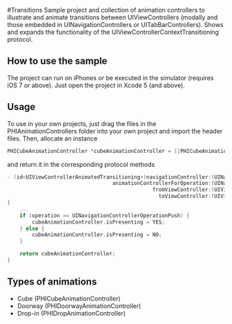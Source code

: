 #Transitions
Sample project and collection of animation controllers to illustrate and animate transitions between UIViewControllers (modally and those embedded in UINavigationControllers or UITabBarControllers). Shows and expands the functionality of the UIViewControllerContextTransitioning protocol.

## How to use the sample

The project can run on iPhones or be executed in the simulator (requires iOS 7 or above). Just open the project in Xcode 5 (and above).

## Usage

To use in your own projects, just drag the files in the PHIAnimationControllers folder into your own project and import the header files. Then, allocate an instance 

```objective-c
PHICubeAnimationController *cubeAnimationController = [[PHICubeAnimationController alloc] init];
```

and return it in the corresponding protocol methods

```objective-c
- (id<UIViewControllerAnimatedTransitioning>)navigationController:(UINavigationController *)navigationController
                                  animationControllerForOperation:(UINavigationControllerOperation)operation
                                               fromViewController:(UIViewController *)fromVC
                                                 toViewController:(UIViewController *)toVC
{
	...
	if (operation == UINavigationControllerOperationPush) {
        cubeAnimationController.isPresenting = YES;
    } else {
        cubeAnimationController.isPresenting = NO;
    }

	return cubeAnimationController;
}
```

## Types of animations

+ Cube (PHICubeAnimationController)
+ Doorway (PHIDoorwayAnimationController)
+ Drop-in (PHIDropAnimationController)

